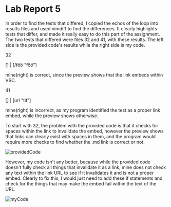 # Lab Report 5

In order to find the tests that differed, I copied the echos of the loop into results files and used vimdiff to find the differences. It clearly highlights tests that differ, and made it really easy to do this part of the assignment. The two tests that differed were files 32 and 41, with these results. The left side is the provided code's results while the right side is my code. 


32

[]  |  [/f&ouml;&ouml; "f&ouml;&ouml;"]

mine(right) is correct, since the preview shows that the link embeds within VSC.

41

[] | [url &quot;tit&quot;]

mine(right) is incorrect, as my program identified the test as a proper link embed, while the preview shows otherwise.

To start with 32, the problem with the provided code is that it checks for spaces within the link to invalidate the embed, however the preview shows that links can clearly exist with spaces in them, and the program would require more checks to find whether the .md link is correct or not.

![providedCode](https://i.ibb.co/PcqpB6Q/fix-this-area-too.jpg)

However, my code isn't any better, because while the provided code doesn't fully check all things that invalidate it as a link, mine does not check any text within the link URL to see if it invalidates it and is not a proper embed. Clearly to fix this, I would just need to add these if statements and check for the things that may make the embed fail within the text of the URL.

![myCode](https://i.ibb.co/4mWczZx/fix-this-area.jpg)